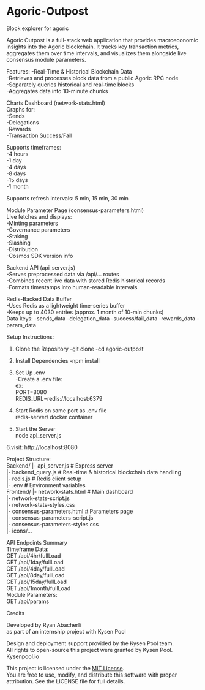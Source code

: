 # Agoric-Outpost
Block explorer for agoric 

Agoric Outpost is a full-stack web application that provides macroeconomic insights into the Agoric blockchain. It tracks key transaction metrics, aggregates them over time intervals, and visualizes them alongside live consensus module parameters.

Features:
-Real-Time & Historical Blockchain Data  
-Retrieves and processes block data from a public Agoric RPC node  
-Separately queries historical and real-time blocks  
-Aggregates data into 10-minute chunks  

Charts Dashboard (network-stats.html)  
Graphs for:  
-Sends  
-Delegations  
-Rewards  
-Transaction Success/Fail  

Supports timeframes:  
-4 hours  
-1 day  
-4 days  
-8 days  
-15 days  
-1 month  

Supports refresh intervals: 5 min, 15 min, 30 min  

Module Parameter Page (consensus-parameters.html)  
Live fetches and displays:  
-Minting parameters  
-Governance parameters  
-Staking  
-Slashing  
-Distribution  
-Cosmos SDK version info  

Backend API (api_server.js)  
-Serves preprocessed data via /api/... routes  
-Combines recent live data with stored Redis historical records  
-Formats timestamps into human-readable intervals  

Redis-Backed Data Buffer  
-Uses Redis as a lightweight time-series buffer  
-Keeps up to 4030 entries (approx. 1 month of 10-min chunks)  
Data keys:
-sends_data
-delegation_data
-success/fail_data
-rewards_data
-param_data

Setup Instructions:
1. Clone the Repository
-git clone <your-repo-url>
-cd agoric-outpost
2. Install Dependencies
-npm install

3. Set Up .env  
-Create a .env file:  
ex:  
PORT=8080  
REDIS_URL=redis://localhost:6379  

5. Start Redis on same port as .env file  
redis-server/ docker container

6. Start the Server  
node api_server.js  

6.visit: http://localhost:8080  

Project Structure:  
Backend/
  |- api_server.js          # Express server  
  |- backend_query.js       # Real-time & historical blockchain data handling  
  |- redis.js               # Redis client setup  
  |- .env                   # Environment variables  
Frontend/
  |- network-stats.html     # Main dashboard  
  |- network-stats-script.js  
  |- network-stats-styles.css  
  |- consensus-parameters.html     # Parameters page  
  |- consensus-parameters-script.js  
  |- consensus-parameters-styles.css  
  |- icons/...  

API Endpoints Summary  
Timeframe Data:  
GET /api/4hr/fullLoad  
GET /api/1day/fullLoad  
GET /api/4day/fullLoad  
GET /api/8day/fullLoad  
GET /api/15day/fullLoad  
GET /api/1month/fullLoad  
Module Parameters:  
GET /api/params  

Credits  

Developed by Ryan Abacherli  
as part of an internship project with Kysen Pool  

Design and deployment support provided by the Kysen Pool team.  
All rights to open-source this project were granted by Kysen Pool.  
Kysenpool.io  

This project is licensed under the [MIT License](LICENSE).  
You are free to use, modify, and distribute this software with proper attribution. See the LICENSE file for full details.  

 
